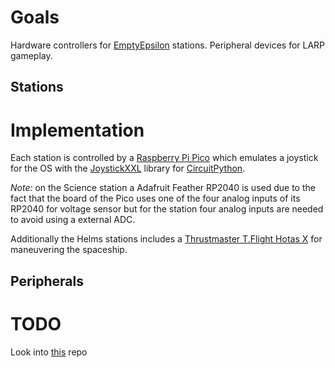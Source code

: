 # Goals

Hardware controllers for [EmptyEpsilon](https://github.com/daid/EmptyEpsilon) stations.
Peripheral devices for LARP gameplay.

## Stations
# Implementation

Each station is controlled by a [Raspberry Pi Pico](https://www.raspberrypi.com/documentation/microcontrollers/raspberry-pi-pico.html) which emulates a joystick for the OS with the [JoystickXXL]() library for [CircuitPython]().

_Note:_ on the Science station a Adafruit Feather RP2040 is used due to the fact that the board of the Pico uses one of the four analog inputs of its RP2040 for voltage sensor but for the station four analog inputs are needed to avoid using a external ADC.

Additionally the Helms stations includes a [Thrustmaster T.Flight Hotas X](https://www.thrustmaster.com/en-us/products/t-flight-hotas-x/) for maneuvering the spaceship.

## Peripherals
# TODO
Look into [this](https://github.com/OdysseusLarp/odysseus-mct) repo
